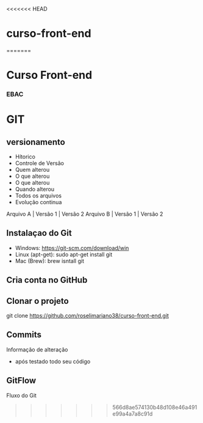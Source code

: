 <<<<<<< HEAD
# curso-front-end
=======
# Curso Front-end

### EBAC

# GIT
## versionamento

- Hítorico 
- Controle de Versão
- Quem alterou
- O que alterou
- O que alterou
- Quando alterou
- Todos os arquivos
- Evolução continua


 Arquivo A | Versão 1 | Versão 2 
 Arquivo B | Versão 1 | Versão 2

## Instalaçao do Git

- Windows: https://git-scm.com/download/win
- Linux (apt-get): sudo apt-get install git
- Mac (Brew): brew isntall git

## Cria conta no GitHub


## Clonar o projeto

git clone https://github.com/roselimariano38/curso-front-end.git

## Commits
Informação de alteração
 - após testado todo seu código


## GitFlow
Fluxo do Git
>>>>>>> 566d8ae574130b48d108e46a491e99a4a7a8c91d
